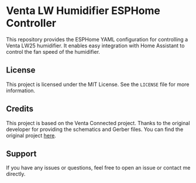 # Venta LW Humidifier ESPHome Controller

This repository provides the ESPHome YAML configuration for controlling a Venta LW25 humidifier. It enables easy integration with Home Assistant to control the fan speed of the humidifier.

## License

This project is licensed under the MIT License. See the `LICENSE` file for more information.

## Credits

This project is based on the Venta Connected project. Thanks to the original developer for providing the schematics and Gerber files. You can find the original project [here](http://wiki.kainhofer.com/hardware/venta_connected).

## Support

If you have any issues or questions, feel free to open an issue or contact me directly.
